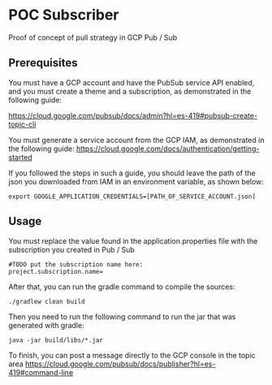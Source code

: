 # POC Subscriber

Proof of concept of pull strategy in GCP Pub / Sub

## Prerequisites

You must have a GCP account and have the PubSub service API enabled, and you must create a theme and a subscription, as demonstrated in the following guide:

https://cloud.google.com/pubsub/docs/admin?hl=es-419#pubsub-create-topic-cli

You must generate a service account from the GCP IAM, as demonstrated in the following guide: https://cloud.google.com/docs/authentication/getting-started


If you followed the steps in such a guide, you should leave the path of the json you downloaded from IAM in an environment variable, as shown below:

```
export GOOGLE_APPLICATION_CREDENTIALS=[PATH_OF_SERVICE_ACCOUNT.json]
```

## Usage

You must replace the value found in the application.properties file with the subscription you created in Pub / Sub

```
#TODO put the subscription name here:
project.subscription.name=

```

After that, you can run the gradle command to compile the sources:

```
./gradlew clean build

```

Then you need to run the following command to run the jar that was generated with gradle:

```
java -jar build/libs/*.jar
```

To finish, you can post a message directly to the GCP console in the topic area
https://cloud.google.com/pubsub/docs/publisher?hl=es-419#command-line

